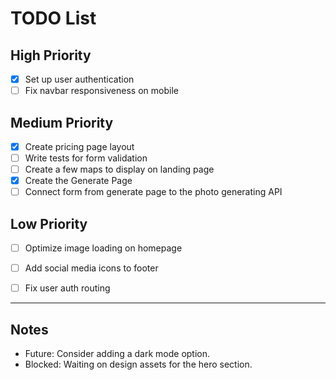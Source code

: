 # TODO List

## High Priority
- [X] Set up user authentication
- [ ] Fix navbar responsiveness on mobile

## Medium Priority
- [X] Create pricing page layout
- [ ] Write tests for form validation
- [ ] Create a few maps to display on landing page
- [X] Create the Generate Page
- [ ] Connect form from generate page to the photo generating API

## Low Priority
- [ ] Optimize image loading on homepage
- [ ] Add social media icons to footer
- [ ] Fix user auth routing


---

## Notes
- Future: Consider adding a dark mode option.
- Blocked: Waiting on design assets for the hero section.